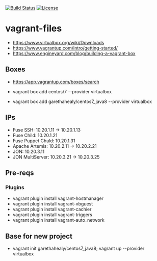 [![Build Status](https://travis-ci.org/garethahealy/vagrant-files.svg?branch=master)](https://travis-ci.org/garethahealy/vagrant-files)
[![License](https://img.shields.io/hexpm/l/plug.svg?maxAge=2592000)]()

# vagrant-files
- https://www.virtualbox.org/wiki/Downloads
- https://www.vagrantup.com/intro/getting-started/
- https://www.engineyard.com/blog/building-a-vagrant-box

## Boxes
- https://app.vagrantup.com/boxes/search

- vagrant box add centos/7 --provider virtualbox
- vagrant box add garethahealy/centos7_java8 --provider virtualbox

## IPs
- Fuse SSH:             10.20.1.11 -> 10.20.1.13
- Fuse Child:           10.20.1.21
- Fuse Puppet Chuld:    10.20.1.31
- Apache Artemis:       10.20.2.11 -> 10.20.2.21
- JON:                  10.20.3.11
- JON MultiServer:      10.20.3.21 -> 10.20.3.25

## Pre-reqs
### Plugins
- vagrant plugin install vagrant-hostmanager
- vagrant plugin install vagrant-vbguest
- vagrant plugin install vagrant-cachier
- vagrant plugin install vagrant-triggers
- vagrant plugin install vagrant-auto_network

## Base for new project
- vagrant init garethahealy/centos7_java8; vagrant up --provider virtualbox

